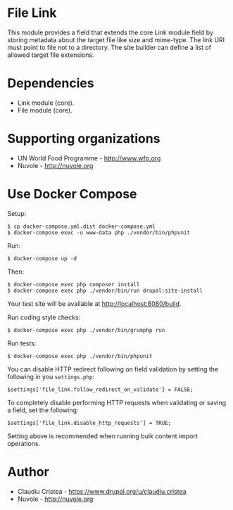# File Link

This module provides a field that extends the core Link module field by storing
metadata about the target file like size and mime-type. The link URI must point
to file not to a directory. The site builder can define a list of allowed
target file extensions.

# Dependencies

- Link module (core).
- File module (core).

# Supporting organizations

- UN World Food Programme - http://www.wfp.org
- Nuvole - http://nuvole.org

# Use Docker Compose

Setup:

```
$ cp docker-compose.yml.dist docker-compose.yml
$ docker-compose exec -u www-data php ./vendor/bin/phpunit
```

Run:

```
$ docker-compose up -d
```

Then:

```
$ docker-compose exec php composer install
$ docker-compose exec php ./vendor/bin/run drupal:site-install
```

Your test site will be available at [http://localhost:8080/build](http://localhost:8080/build).

Run coding style checks:

```
$ docker-compose exec php ./vendor/bin/grumphp run
```

Run tests:

```
$ docker-compose exec php ./vendor/bin/phpunit
```

You can disable HTTP redirect following on field validation by setting the
following in you `settings.php`:

```
$settings['file_link.follow_redirect_on_validate'] = FALSE;
```

To completely disable performing HTTP requests when validating or saving a
field, set the following:

```
$settings['file_link.disable_http_requests'] = TRUE;
```

Setting above is recommended when running bulk content import operations.

# Author

- Claudiu Cristea - https://www.drupal.org/u/claudiu.cristea
- Nuvole - http://nuvole.org
